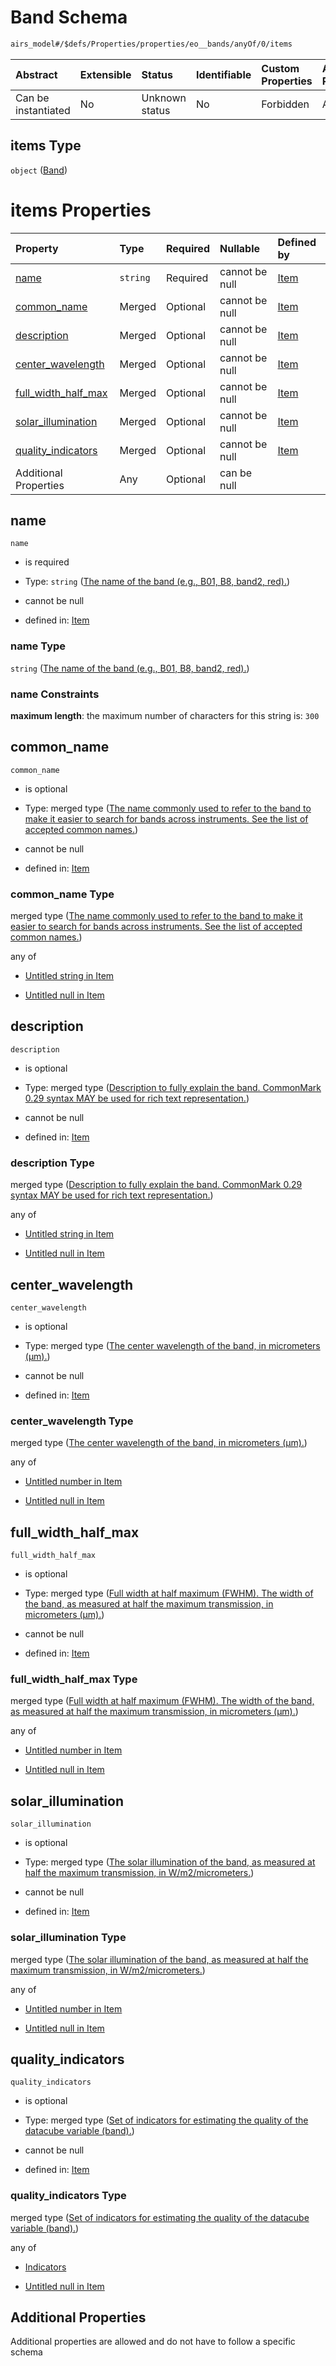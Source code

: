 # Band Schema

```txt
airs_model#/$defs/Properties/properties/eo__bands/anyOf/0/items
```



| Abstract            | Extensible | Status         | Identifiable | Custom Properties | Additional Properties | Access Restrictions | Defined In                                                                |
| :------------------ | :--------- | :------------- | :----------- | :---------------- | :-------------------- | :------------------ | :------------------------------------------------------------------------ |
| Can be instantiated | No         | Unknown status | No           | Forbidden         | Allowed               | none                | [model.schema.json\*](../../out/model.schema.json "open original schema") |

## items Type

`object` ([Band](model-defs-band.md))

# items Properties

| Property                                       | Type     | Required | Nullable       | Defined by                                                                                                                                                                                                                       |
| :--------------------------------------------- | :------- | :------- | :------------- | :------------------------------------------------------------------------------------------------------------------------------------------------------------------------------------------------------------------------------- |
| [name](#name)                                  | `string` | Required | cannot be null | [Item](model-defs-band-properties-the-name-of-the-band-eg-b01-b8-band2-red.md "airs_model#/$defs/Band/properties/name")                                                                                                          |
| [common\_name](#common_name)                   | Merged   | Optional | cannot be null | [Item](model-defs-band-properties-the-name-commonly-used-to-refer-to-the-band-to-make-it-easier-to-search-for-bands-across-instruments-see-the-list-of-accepted-common-names.md "airs_model#/$defs/Band/properties/common_name") |
| [description](#description)                    | Merged   | Optional | cannot be null | [Item](model-defs-band-properties-description-to-fully-explain-the-band-commonmark-029-syntax-may-be-used-for-rich-text-representation.md "airs_model#/$defs/Band/properties/description")                                       |
| [center\_wavelength](#center_wavelength)       | Merged   | Optional | cannot be null | [Item](model-defs-band-properties-the-center-wavelength-of-the-band-in-micrometers-μm.md "airs_model#/$defs/Band/properties/center_wavelength")                                                                                  |
| [full\_width\_half\_max](#full_width_half_max) | Merged   | Optional | cannot be null | [Item](model-defs-band-properties-full-width-at-half-maximum-fwhm-the-width-of-the-band-as-measured-at-half-the-maximum-transmission-in-micrometers-μm.md "airs_model#/$defs/Band/properties/full_width_half_max")               |
| [solar\_illumination](#solar_illumination)     | Merged   | Optional | cannot be null | [Item](model-defs-band-properties-the-solar-illumination-of-the-band-as-measured-at-half-the-maximum-transmission-in-wm2micrometers.md "airs_model#/$defs/Band/properties/solar_illumination")                                   |
| [quality\_indicators](#quality_indicators)     | Merged   | Optional | cannot be null | [Item](model-defs-band-properties-set-of-indicators-for-estimating-the-quality-of-the-datacube-variable-band.md "airs_model#/$defs/Band/properties/quality_indicators")                                                          |
| Additional Properties                          | Any      | Optional | can be null    |                                                                                                                                                                                                                                  |

## name



`name`

*   is required

*   Type: `string` ([The name of the band (e.g., B01, B8, band2, red).](model-defs-band-properties-the-name-of-the-band-eg-b01-b8-band2-red.md))

*   cannot be null

*   defined in: [Item](model-defs-band-properties-the-name-of-the-band-eg-b01-b8-band2-red.md "airs_model#/$defs/Band/properties/name")

### name Type

`string` ([The name of the band (e.g., B01, B8, band2, red).](model-defs-band-properties-the-name-of-the-band-eg-b01-b8-band2-red.md))

### name Constraints

**maximum length**: the maximum number of characters for this string is: `300`

## common\_name



`common_name`

*   is optional

*   Type: merged type ([The name commonly used to refer to the band to make it easier to search for bands across instruments. See the list of accepted common names.](model-defs-band-properties-the-name-commonly-used-to-refer-to-the-band-to-make-it-easier-to-search-for-bands-across-instruments-see-the-list-of-accepted-common-names.md))

*   cannot be null

*   defined in: [Item](model-defs-band-properties-the-name-commonly-used-to-refer-to-the-band-to-make-it-easier-to-search-for-bands-across-instruments-see-the-list-of-accepted-common-names.md "airs_model#/$defs/Band/properties/common_name")

### common\_name Type

merged type ([The name commonly used to refer to the band to make it easier to search for bands across instruments. See the list of accepted common names.](model-defs-band-properties-the-name-commonly-used-to-refer-to-the-band-to-make-it-easier-to-search-for-bands-across-instruments-see-the-list-of-accepted-common-names.md))

any of

*   [Untitled string in Item](model-defs-band-properties-the-name-commonly-used-to-refer-to-the-band-to-make-it-easier-to-search-for-bands-across-instruments-see-the-list-of-accepted-common-names-anyof-0.md "check type definition")

*   [Untitled null in Item](model-defs-band-properties-the-name-commonly-used-to-refer-to-the-band-to-make-it-easier-to-search-for-bands-across-instruments-see-the-list-of-accepted-common-names-anyof-1.md "check type definition")

## description



`description`

*   is optional

*   Type: merged type ([Description to fully explain the band. CommonMark 0.29 syntax MAY be used for rich text representation.](model-defs-band-properties-description-to-fully-explain-the-band-commonmark-029-syntax-may-be-used-for-rich-text-representation.md))

*   cannot be null

*   defined in: [Item](model-defs-band-properties-description-to-fully-explain-the-band-commonmark-029-syntax-may-be-used-for-rich-text-representation.md "airs_model#/$defs/Band/properties/description")

### description Type

merged type ([Description to fully explain the band. CommonMark 0.29 syntax MAY be used for rich text representation.](model-defs-band-properties-description-to-fully-explain-the-band-commonmark-029-syntax-may-be-used-for-rich-text-representation.md))

any of

*   [Untitled string in Item](model-defs-band-properties-description-to-fully-explain-the-band-commonmark-029-syntax-may-be-used-for-rich-text-representation-anyof-0.md "check type definition")

*   [Untitled null in Item](model-defs-band-properties-description-to-fully-explain-the-band-commonmark-029-syntax-may-be-used-for-rich-text-representation-anyof-1.md "check type definition")

## center\_wavelength



`center_wavelength`

*   is optional

*   Type: merged type ([The center wavelength of the band, in micrometers (μm).](model-defs-band-properties-the-center-wavelength-of-the-band-in-micrometers-μm.md))

*   cannot be null

*   defined in: [Item](model-defs-band-properties-the-center-wavelength-of-the-band-in-micrometers-μm.md "airs_model#/$defs/Band/properties/center_wavelength")

### center\_wavelength Type

merged type ([The center wavelength of the band, in micrometers (μm).](model-defs-band-properties-the-center-wavelength-of-the-band-in-micrometers-μm.md))

any of

*   [Untitled number in Item](model-defs-band-properties-the-center-wavelength-of-the-band-in-micrometers-μm-anyof-0.md "check type definition")

*   [Untitled null in Item](model-defs-band-properties-the-center-wavelength-of-the-band-in-micrometers-μm-anyof-1.md "check type definition")

## full\_width\_half\_max



`full_width_half_max`

*   is optional

*   Type: merged type ([Full width at half maximum (FWHM). The width of the band, as measured at half the maximum transmission, in micrometers (μm).](model-defs-band-properties-full-width-at-half-maximum-fwhm-the-width-of-the-band-as-measured-at-half-the-maximum-transmission-in-micrometers-μm.md))

*   cannot be null

*   defined in: [Item](model-defs-band-properties-full-width-at-half-maximum-fwhm-the-width-of-the-band-as-measured-at-half-the-maximum-transmission-in-micrometers-μm.md "airs_model#/$defs/Band/properties/full_width_half_max")

### full\_width\_half\_max Type

merged type ([Full width at half maximum (FWHM). The width of the band, as measured at half the maximum transmission, in micrometers (μm).](model-defs-band-properties-full-width-at-half-maximum-fwhm-the-width-of-the-band-as-measured-at-half-the-maximum-transmission-in-micrometers-μm.md))

any of

*   [Untitled number in Item](model-defs-band-properties-full-width-at-half-maximum-fwhm-the-width-of-the-band-as-measured-at-half-the-maximum-transmission-in-micrometers-μm-anyof-0.md "check type definition")

*   [Untitled null in Item](model-defs-band-properties-full-width-at-half-maximum-fwhm-the-width-of-the-band-as-measured-at-half-the-maximum-transmission-in-micrometers-μm-anyof-1.md "check type definition")

## solar\_illumination



`solar_illumination`

*   is optional

*   Type: merged type ([The solar illumination of the band, as measured at half the maximum transmission, in W/m2/micrometers.](model-defs-band-properties-the-solar-illumination-of-the-band-as-measured-at-half-the-maximum-transmission-in-wm2micrometers.md))

*   cannot be null

*   defined in: [Item](model-defs-band-properties-the-solar-illumination-of-the-band-as-measured-at-half-the-maximum-transmission-in-wm2micrometers.md "airs_model#/$defs/Band/properties/solar_illumination")

### solar\_illumination Type

merged type ([The solar illumination of the band, as measured at half the maximum transmission, in W/m2/micrometers.](model-defs-band-properties-the-solar-illumination-of-the-band-as-measured-at-half-the-maximum-transmission-in-wm2micrometers.md))

any of

*   [Untitled number in Item](model-defs-band-properties-the-solar-illumination-of-the-band-as-measured-at-half-the-maximum-transmission-in-wm2micrometers-anyof-0.md "check type definition")

*   [Untitled null in Item](model-defs-band-properties-the-solar-illumination-of-the-band-as-measured-at-half-the-maximum-transmission-in-wm2micrometers-anyof-1.md "check type definition")

## quality\_indicators



`quality_indicators`

*   is optional

*   Type: merged type ([Set of indicators for estimating the quality of the datacube variable (band).](model-defs-band-properties-set-of-indicators-for-estimating-the-quality-of-the-datacube-variable-band.md))

*   cannot be null

*   defined in: [Item](model-defs-band-properties-set-of-indicators-for-estimating-the-quality-of-the-datacube-variable-band.md "airs_model#/$defs/Band/properties/quality_indicators")

### quality\_indicators Type

merged type ([Set of indicators for estimating the quality of the datacube variable (band).](model-defs-band-properties-set-of-indicators-for-estimating-the-quality-of-the-datacube-variable-band.md))

any of

*   [Indicators](model-defs-indicators.md "check type definition")

*   [Untitled null in Item](model-defs-band-properties-set-of-indicators-for-estimating-the-quality-of-the-datacube-variable-band-anyof-1.md "check type definition")

## Additional Properties

Additional properties are allowed and do not have to follow a specific schema

